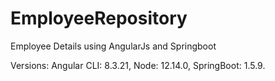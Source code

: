 # EmployeeRepository
Employee Details using AngularJs and Springboot

Versions:
Angular CLI: 8.3.21,
Node: 12.14.0,
SpringBoot: 1.5.9.

